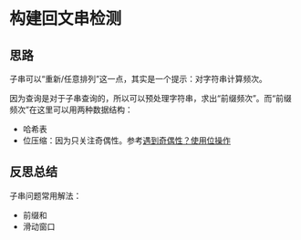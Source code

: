 # 构建回文串检测

## 思路

子串可以“重新/任意排列”这一点，其实是一个提示：对字符串计算频次。

因为查询是对于子串查询的，所以可以预处理字符串，求出“前缀频次”。而“前缀频次”在这里可以用两种数据结构：

- 哈希表
- 位压缩：因为只关注奇偶性。参考[遇到奇偶性？使用位操作](https://mp.weixin.qq.com/s/NNI2Y0Hu1PZ3nFJUi9_BBA)

## 反思总结

子串问题常用解法：

- 前缀和
- 滑动窗口
